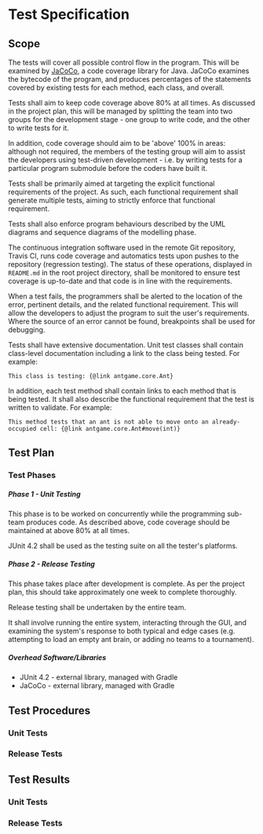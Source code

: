 # Test Specification

## Scope
The tests will cover all possible control flow in the program. This will be examined by [JaCoCo](http://eclemma.org/jacoco/), a code coverage library for Java. JaCoCo examines the bytecode of the program, and produces percentages of the statements covered by existing tests for each method, each class, and overall.

Tests shall aim to keep code coverage above 80% at all times. As discussed in the project plan, this will be managed by splitting the team into two groups for the development stage - one group to write code, and the other to write tests for it.

In addition, code coverage should aim to be 'above' 100% in areas: although not required, the members of the testing group will aim to assist the developers using test-driven development - i.e. by writing tests for a particular program submodule before the coders have built it.

Tests shall be primarily aimed at targeting the explicit functional requirements of the project. As such, each functional requirement shall generate multiple tests, aiming to strictly enforce that functional requirement.

Tests shall also enforce program behaviours described by the UML diagrams and sequence diagrams of the modelling phase.

The continuous integration software used in the remote Git repository, Travis CI, runs code coverage and automatics tests upon pushes to the repository (regression testing). The status of these operations, displayed in `README.md` in the root project directory, shall be monitored to ensure test coverage is up-to-date and that code is  in line with the requirements.

When a test fails, the programmers shall be alerted to the location of the error, pertinent details, and the related functional requirement. This will allow the developers to adjust the program to suit the user's requirements. Where the source of an error cannot be found, breakpoints shall be used for debugging.

Tests shall have extensive documentation. Unit test classes shall contain class-level documentation including a link to the class being tested. For example: 

`This class is testing: {@link antgame.core.Ant}`

In addition, each test method shall contain links to each method that is being tested. It shall also describe the functional requirement that the test is written to validate. For example:

`This method tests that an ant is not able to move onto an already-occupied cell: {@link antgame.core.Ant#move(int)}`

## Test Plan

### Test Phases

##### Phase 1 - Unit Testing

This phase is to be worked on concurrently while the programming sub-team produces code. As described above, code coverage should be maintained at above 80% at all times.

JUnit 4.2 shall be used as the testing suite on all the tester's platforms.

##### Phase 2 - Release Testing

This phase takes place after development is complete. As per the project plan, this should take approximately one week to complete thoroughly.

Release testing shall be undertaken by the entire team.

It shall involve running the entire system, interacting through the GUI, and examining the system's response to both typical and edge cases (e.g. attempting to load an empty ant brain, or adding no teams to a tournament).

##### Overhead Software/Libraries

- JUnit 4.2 - external library, managed with Gradle
- JaCoCo - external library, managed with Gradle



## Test Procedures

### Unit Tests

### Release Tests



## Test Results

### Unit Tests

### Release Tests
